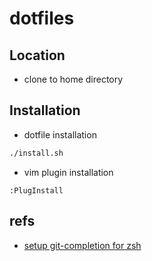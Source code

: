 # dotfiles

## Location
- clone to home directory

## Installation
- dotfile installation
```zsh
./install.sh
```
- vim plugin installation
```vim
:PlugInstall
```

## refs
- [setup git-completion for zsh](https://gist.github.com/juno/5546179)
